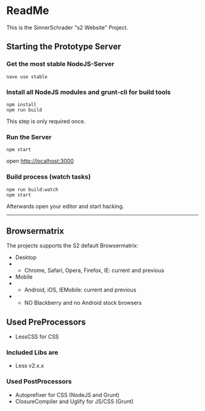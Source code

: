 # ReadMe

This is the SinnerSchrader "s2 Website" Project.

## Starting the Prototype Server

### Get the most stable NodeJS-Server

```shell
nave use stable
```

### Install all NodeJS modules and grunt-cli for build tools

```shell
npm install
npm run build
```

This step is only required once.

### Run the Server

```shell
npm start
```

open [http://localhost:3000]()

### Build process (watch tasks)

```shell
npm run build:watch
npm start
```

Afterwards open your editor and start hacking.

------------------------------------------------------------------

## Browsermatrix

The projects supports the S2 default Browsermatrix:

* Desktop
* - Chrome, Safari, Opera, Firefox, IE: current and previous
* Mobile
* - Android, iOS, IEMobile: current and previous
* - NO Blackberry and no Android stock browsers

## Used PreProcessors

* LessCSS for CSS

### Included Libs are

* Less v2.x.x

### Used PostProcessors

* Autoprefixer for CSS (NodeJS and Grunt)
* ClosureCompiler and Uglify for JS/CSS (Grunt)
